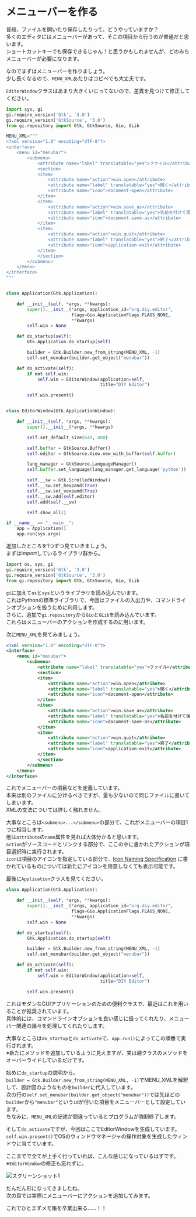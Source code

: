 # メニューバーを作る

普段、ファイルを開いたり保存したりって、どうやっていますか？  
多くのエディタにはメニューバーがあって、そこの項目から行うのが普通だと思います。  
ショートカットキーでも保存できるじゃん！と思うかもしれませんが、どのみちメニューバーが必要になります。

なのでまずはメニューバーを作りましょう。  
少し長くなるので、`MENU_XML`あたりはコピペでも大丈夫です。

`EditorWindow`クラスはあまり大きくいじってないので、差異を見つけて修正してください。

```python
import sys, gi
gi.require_version('Gtk', '3.0')
gi.require_version('GtkSource', '3.0')
from gi.repository import Gtk, GtkSource, Gio, GLib

MENU_XML="""
<?xml version="1.0" encoding="UTF-8"?>
<interface>
	<menu id="menubar">
		<submenu>
			<attribute name="label" translatable="yes">ファイル</attribute>
			<section>
			<item>
				<attribute name="action">win.open</attribute>
				<attribute name="label" translatable="yes">開く</attribute>
                <attribute name="icon">document-open</attribute>
			</item>
			<item>
				<attribute name="action">win.save_as</attribute>
				<attribute name="label" translatable="yes">名前を付けて保存</attribute>
                <attribute name="icon">document-save-as</attribute>
			</item>
            <item>
                <attribute name="action">win.quit</attribute>
                <attribute name="label" translatable="yes">終了</attribute>
                <attribute name="icon">application-exit</attribute>
            </item>
			</section>
		</submenu>
	</menu>
</interface>
"""


class Application(Gtk.Application):

	def __init__(self, *args, **kwargs):
		super().__init__(*args, application_id="org.diy.editor",
				         flags=Gio.ApplicationFlags.FLAGS_NONE,
				         **kwargs)
		self.win = None

	def do_startup(self):
		Gtk.Application.do_startup(self)

		builder = Gtk.Builder.new_from_string(MENU_XML, -1)
		self.set_menubar(builder.get_object("menubar"))

	def do_activate(self):
		if not self.win:
			self.win = EditorWindow(application=self,
									title="DIY Editor")

		self.win.present()


class EditorWindow(Gtk.ApplicationWindow):

	def __init__(self, *args, **kwargs):
		super().__init__(*args, **kwargs)

		self.set_default_size(640, 480)

		self.buffer = GtkSource.Buffer()
		self.editor = GtkSource.View.new_with_buffer(self.buffer)

		lang_manager = GtkSource.LanguageManager()
		self.buffer.set_language(lang_manager.get_language('python'))

		self.__sw = Gtk.ScrolledWindow()
		self.__sw.set_hexpand(True)
		self.__sw.set_vexpand(True)
		self.__sw.add(self.editor)
		self.add(self.__sw)

		self.show_all()

if __name__ == "__main__":
	app = Application()
	app.run(sys.argv)

```

追加したところを1つずつ見ていきましょう。  
まずはimportしているライブラリ群から。

```python
import os, sys, gi
gi.require_version('Gtk', '3.0')
gi.require_version('GtkSource', '3.0')
from gi.repository import Gtk, GtkSource, Gio, GLib
```

`gi`に加えて`os`と`sys`というライブラリを読み込んでいます。  
これはPythonの標準ライブラリで、今回はファイルの入出力や、コマンドラインオプションを扱うために利用します。  
さらに、追加で`gi.repository`から`Gio`と`GLib`を読み込んでいます。    
これらはメニューバーのアクションを作成するのに用います。

次に`MENU_XML`を見てみましょう。

```xml
<?xml version="1.0" encoding="UTF-8"?>
<interface>
    <menu id="menubar">
        <submenu>
            <attribute name="label" translatable="yes">ファイル</attribute>
            <section>
            <item>
				<attribute name="action">win.open</attribute>
				<attribute name="label" translatable="yes">開く</attribute>
                <attribute name="icon">document-open</attribute>
			</item>
			<item>
				<attribute name="action">win.save_as</attribute>
				<attribute name="label" translatable="yes">名前を付けて保存</attribute>
                <attribute name="icon">document-save-as</attribute>
			</item>
            <item>
                <attribute name="action">win.quit</attribute>
                <attribute name="label" translatable="yes">終了</attribute>
                <attribute name="icon">application-exit</attribute>
            </item>
			</section>
		</submenu>
	</menu>
</interface>
```

これでメニューバーの項目などを定義しています。  
本来は別のファイルに分けるべきですが、量も少ないので同じファイルに書いてしまいます。  
XMLの文法については詳しく触れません。

大事なところは`<submenu>...</submenu>`の部分で、これがメニューバーの項目1つに相当します。  
他は`attribute`の`name`属性を見れば大体分かると思います。  
`action`がソースコードとリンクする部分で、ここの中に書かれたアクションが項目選択時に実行されます。  
`icon`は項目のアイコンを指定している部分で、[Icon Naming Specification](https://developer.gnome.org/icon-naming-spec/)
に書かれているものについては新たにアイコンを用意しなくても表示可能です。

最後に`Application`クラスを見てください。  

```python
class Application(Gtk.Application):

	def __init__(self, *args, **kwargs):
		super().__init__(*args, application_id="org.diy.editor",
				         flags=Gio.ApplicationFlags.FLAGS_NONE,
				         **kwargs)
		self.win = None

	def do_startup(self):
		Gtk.Application.do_startup(self)

		builder = Gtk.Builder.new_from_string(MENU_XML, -1)
		self.set_menubar(builder.get_object("menubar"))

	def do_activate(self):
		if not self.win:
			self.win = EditorWindow(application=self,
									title="DIY Editor")

		self.win.present()
```

これはモダンなGUIアプリケーションのための便利クラスで、最近はこれを用いることが推奨されています。  
具体的には、コマンドラインオプションを良い感じに扱ってくれたり、メニューバー関連の諸々を処理してくれたりします。

大事なところは`do_startup`と`do_activate`で、`app.run()`によってこの順番で実行されます。    
※新たにメソッドを追加しているように見えますが、実は親クラスのメソッドをオーバーライドしているだけです。

始めに`do_startup`の説明から。  
`builder = Gtk.Builder.new_from_string(MENU_XML, -1)`でMENU_XMLを解釈して、設計図のようなものを`builder`に代入しています。  
次の行の`self.set_menubar(builder.get_object("menubar"))`では先ほどの`builder`から`"menubar"`という`id`が付いた項目をメニューバーとして設定しています。  
ちなみに、`MENU_XML`の記述が間違っているとプログラムが強制終了します。

そして`do_activate`ですが、今回はここでEditorWindowを生成しています。  
`self.win.present()`でOSのウィンドウマネージャの操作対象を生成したウィンドウに当てています。

ここまでで全てが上手く行っていれば、こんな感じになっているはずです。  
※`EditorWindow`の修正も忘れずに。

![スクリーンショット1](diy3.png)

だんだん形になってきましたね。  
次の頁では実際にメニューバーにアクションを追加してみます。

これでひとまずメモ帳を卒業出来る……！！